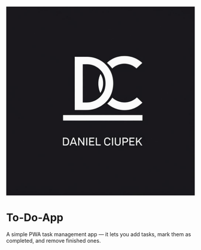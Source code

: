 ![cover](https://github.com/daniel-ciupek/to-do-app/blob/master/src/assets/img/logo-ciupas.png)

# To-Do-App

A simple PWA task management app — it lets you add tasks, mark them as completed, and remove finished ones.



